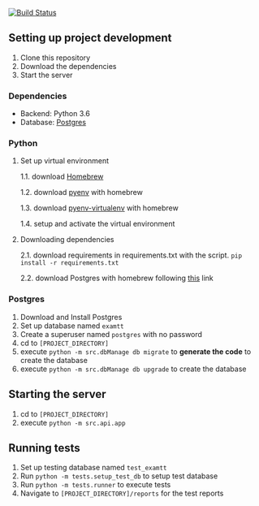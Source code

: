 [![Build Status](https://travis-ci.com/HopeNUS/examtt-backend.svg?branch=master)](https://travis-ci.com/HopeNUS/examtt-backend)

## Setting up project development

1. Clone this repository
2. Download the dependencies
3. Start the server

### Dependencies

+ Backend: Python 3.6
+ Database: [Postgres](https://gist.github.com/ibraheem4/ce5ccd3e4d7a65589ce84f2a3b7c23a3)

### Python

1. Set up virtual environment

    1.1. download [Homebrew](https://brew.sh/)
  
    1.2. download [pyenv](https://github.com/pyenv/pyenv) with homebrew
  
    1.3. download [pyenv-virtualenv](https://github.com/pyenv/pyenv-virtualenv) with homebrew
  
    1.4. setup and activate the virtual environment
    
2. Downloading dependencies
    
    2.1. download requirements in requirements.txt with the script. `pip install -r requirements.txt`
    
    2.2. download Postgres with homebrew following [this](https://gist.github.com/ibraheem4/ce5ccd3e4d7a65589ce84f2a3b7c23a3) link

### Postgres

1) Download and Install Postgres
2) Set up database named `examtt`
3) Create a superuser named `postgres` with no password
4) cd to `[PROJECT_DIRECTORY]`
5) execute `python -m src.dbManage db migrate` to **generate the code** to create the database
6) execute `python -m src.dbManage db upgrade` to create the database

## Starting the server

1) cd to `[PROJECT_DIRECTORY]`
2) execute `python -m src.api.app`

## Running tests

1) Set up testing database named `test_examtt`
2) Run `python -m tests.setup_test_db` to setup test database
3) Run `python -m tests.runner` to execute tests
4) Navigate to `[PROJECT_DIRECTORY]/reports` for the test reports
